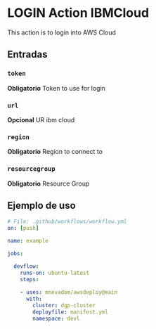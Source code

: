 # LOGIN Action IBMCloud

This action is to login into AWS Cloud

## Entradas

### `token`

**Obligatorio** Token to use for login

### `url`

**Opcional** UR ibm cloud

### `region`

**Obligatorio** Region to connect to

### `resourcegroup`

**Obligatorio** Resource Group


## Ejemplo de uso


```yaml
# File: .github/workflows/workflow.yml
on: [push]

name: example

jobs:

  devflow:
    runs-on: ubuntu-latest
    steps:
    
    - uses: mnevadom/awsdeploy@main
      with:
        cluster: dgp-cluster
        deployfile: manifest.yml
        namespace: devl

```
